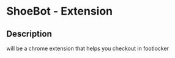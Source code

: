 # ShoeBot - Extension

## Description
will be a chrome extension that helps you checkout in footlocker
